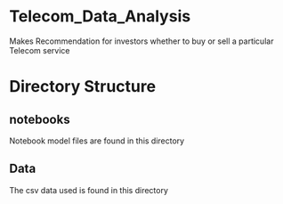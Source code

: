 # Telecom_Data_Analysis
Makes Recommendation for investors whether to buy or sell a particular Telecom service

# Directory Structure

## notebooks
Notebook model files are found in this directory

## Data
The csv data used is found in this directory

